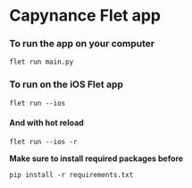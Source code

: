 # Capynance Flet app

### To run the app on your computer
```
flet run main.py
```

### To run on the iOS Flet app
```
flet run --ios
```

#### And with hot reload
```
flet run --ios -r
```

**Make sure to install required packages before**
```
pip install -r requirements.txt
```


